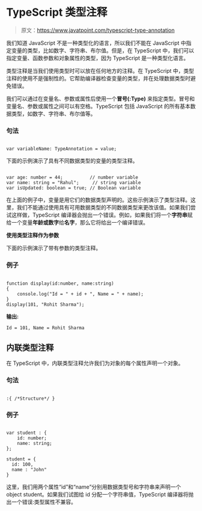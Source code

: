 # TypeScript 类型注释

> 原文：<https://www.javatpoint.com/typescript-type-annotation>

我们知道 JavaScript 不是一种类型化的语言，所以我们不能在 JavaScript 中指定变量的类型，比如数字、字符串、布尔值。但是，在 TypeScript 中，我们可以指定变量、函数参数和对象属性的类型，因为 TypeScript 是一种类型化语言。

类型注释是当我们使用类型时可以放在任何地方的注释。在 TypeScript 中，类型注释的使用不是强制性的。它帮助编译器检查变量的类型，并在处理数据类型时避免错误。

我们可以通过在变量名、参数或属性后使用一个**冒号(:Type)** 来指定类型。冒号和变量名、参数或属性之间可以有空格。TypeScript 包括 JavaScript 的所有基本数据类型，如数字、字符串、布尔值等。

### 句法

```

var variableName: TypeAnnotation = value;

```

下面的示例演示了具有不同数据类型的变量的类型注释。

```

var age: number = 44;          // number variable
var name: string = "Rahul";     // string variable
var isUpdated: boolean = true; // Boolean variable 

```

在上面的例子中，变量是用它们的数据类型声明的。这些示例演示了类型注释。这里，我们不能通过使用具有可用数据类型的不同数据类型来更改该值。如果我们尝试这样做，TypeScript 编译器会抛出一个错误。例如，如果我们将一个**字符串**赋给一个变量**年龄或数字**给**名字**，那么它将给出一个编译错误。

**使用类型注释作为参数**

下面的示例演示了带有参数的类型注释。

### 例子

```

function display(id:number, name:string)
{
    console.log("Id = " + id + ", Name = " + name);
}
display(101, "Rohit Sharma");

```

**输出:**

```
Id = 101, Name = Rohit Sharma

```

## 内联类型注释

在 TypeScript 中，内联类型注释允许我们为对象的每个属性声明一个对象。

### 句法

```

:{ /*Structure*/ }

```

### 例子

```

var student : { 
    id: number; 
    name: string; 
}; 

student = { 
  id: 100, 
  name : "John"
}

```

这里，我们用两个属性“id”和“name”分别用数据类型号和字符串来声明一个 object student。如果我们试图给 id 分配一个字符串值，TypeScript 编译器将抛出一个错误:类型属性不兼容。